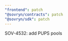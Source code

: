 ```yaml
---
"frontend": patch
"@sovryn/contracts": patch
"@sovryn/sdk": patch
---
```


SOV-4532: add PUPS pools
